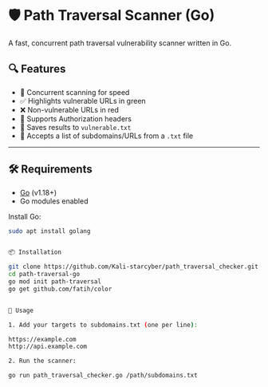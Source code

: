 # 🛡 Path Traversal Scanner (Go)

A fast, concurrent path traversal vulnerability scanner written in Go.

## 🔍 Features

- 🚀 Concurrent scanning for speed
- ✅ Highlights vulnerable URLs in green
- ❌ Non-vulnerable URLs in red
- 🔐 Supports Authorization headers
- 📄 Saves results to `vulnerable.txt`
- 📂 Accepts a list of subdomains/URLs from a `.txt` file

---

## 🛠 Requirements

- [Go](https://golang.org/doc/install) (v1.18+)
- Go modules enabled

Install Go:
```bash
sudo apt install golang


📦 Installation

git clone https://github.com/Kali-starcyber/path_traversal_checker.git
cd path-traversal-go
go mod init path-traversal
go get github.com/fatih/color


📄 Usage

1. Add your targets to subdomains.txt (one per line):

https://example.com
http://api.example.com

2. Run the scanner:

go run path_traversal_checker.go /path/subdomains.txt


